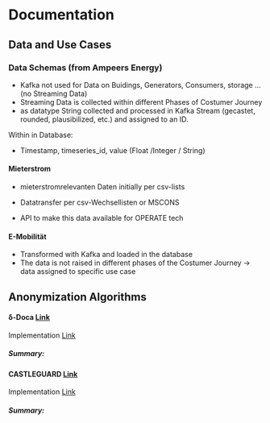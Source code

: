 # Documentation

## Data and Use Cases
### Data Schemas (from Ampeers Energy)

- Kafka not used for Data on Buidings, Generators, Consumers, storage ... (no Streaming Data)
- Streaming Data is collected within different Phases of Costumer Journey
- as datatype String collected and processed in Kafka Stream (gecastet, rounded, plausibilized, etc.) and assigned to an ID.

Within in Database:
- Timestamp, timeseries_id, value (Float /Integer / String)

#### Mieterstrom 
- mieterstromrelevanten Daten initially per csv-lists 
- Datatransfer per csv-Wechsellisten or MSCONS

- API to make this data available for OPERATE tech

#### E-Mobilität
- Transformed with Kafka and loaded in the database
- The data is not raised in different phases of the Costumer Journey -> data assigned to specific use case

## Anonymization Algorithms

#### &delta;-Doca [Link](https://link.springer.com/chapter/10.1007/978-3-030-00305-0_20)

Implementation [Link](https://github.com/itsjorgemg/TFM-deltaDoca)

##### Summary:


#### CASTLEGUARD [Link](https://ieeexplore.ieee.org/abstract/document/9251212)

Implementation [Link](https://github.com/hallnath1/CASTLEGUARD/tree/master)

##### Summary:





